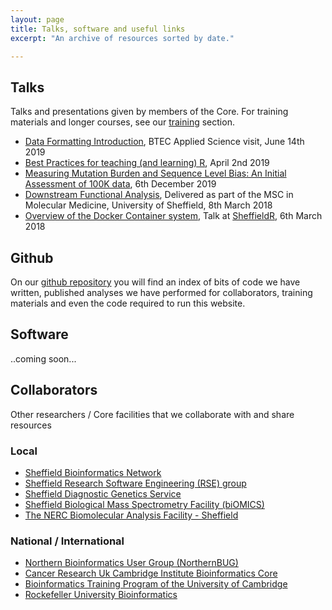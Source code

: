 ```yaml
---
layout: page
title: Talks, software and useful links
excerpt: "An archive of resources sorted by date."

---
```


## Talks

Talks and presentations given by members of the Core. For training materials and longer courses, see our [training](https://sbc.shef.ac.uk//training/) section.


- [Data Formatting Introduction](https://sbc.shef.ac.uk/data-formatting/slides), BTEC Applied Science visit, June 14th 2019
- [Best Practices for teaching (and learning) R](https://markdunning.github.io/teaching-best-practice/slides.html#1), April 2nd 2019
- [Measuring Mutation Burden and Sequence Level Bias: An Initial  Assessment of 100K data](https://www.youtube.com/watch?v=O_aaNUTwkB8), 6th December 2019
- [Downstream Functional Analysis](https://drive.google.com/file/d/1BnmOms_pSJe00Br6ywkzvbJfL4rQYmXA/view?usp=sharing), Delivered as part of the MSC in Molecular Medicine, University of Sheffield, 8th March 2018
- [Overview of the Docker Container system](https://markdunning.github.io/docker-overview/), Talk at [SheffieldR](https://www.meetup.com/SheffieldR-Sheffield-R-Users-Group/), 6th March 2018


## Github

On our [github repository](https://github.com/sheffield-bioinformatics-core) you will find an index of bits of code we have written, published analyses we have performed for collaborators, training materials and even the code required to run this website. 

## Software

..coming soon...


## Collaborators

Other researchers / Core facilities that we collaborate with and share resources

### Local

- [Sheffield Bioinformatics Network](https://bioinformatics.group.shef.ac.uk/)
- [Sheffield Research Software Engineering (RSE) group](https://rse.shef.ac.uk/)
- [Sheffield Diagnostic Genetics Service](https://www.sheffieldchildrens.nhs.uk/sdgs/)
- [Sheffield Biological Mass Spectrometry Facility (biOMICS)](https://www.sheffield.ac.uk/biomics)
- [The NERC Biomolecular Analysis Facility - Sheffield](https://www.sheffield.ac.uk/nbaf-s/home)

### National / International

- [Northern Bioinformatics User Group (NorthernBUG)](https://northernbug.github.io/)
- [Cancer Research Uk Cambridge Institute Bioinformatics Core](https://www.cruk.cam.ac.uk/core-facilities/bioinformatics-core)
- [Bioinformatics Training Program of the University of Cambridge](https://bioinfotraining.bio.cam.ac.uk/)
- [Rockefeller University Bioinformatics](https://rockefelleruniversity.github.io/)






